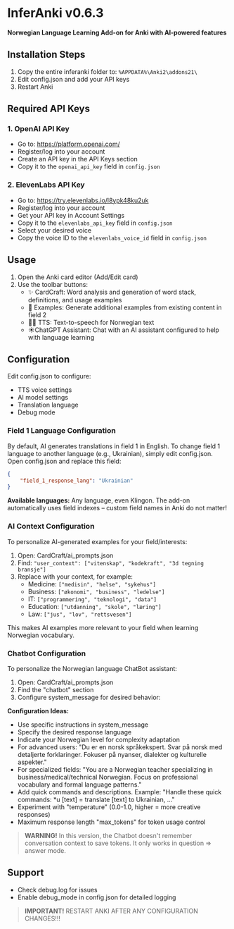 # InferAnki v0.6.3

**Norwegian Language Learning Add-on for Anki with AI-powered features**

## Installation Steps

1. Copy the entire inferanki folder to: `%APPDATA%\Anki2\addons21\`
2. Edit config.json and add your API keys
3. Restart Anki

## Required API Keys

### 1. OpenAI API Key
- Go to: https://platform.openai.com/
- Register/log into your account
- Create an API key in the API Keys section
- Copy it to the `openai_api_key` field in `config.json`

### 2. ElevenLabs API Key
- Go to: https://try.elevenlabs.io/l8ypk48ku2uk
- Register/log into your account
- Get your API key in Account Settings
- Copy it to the `elevenlabs_api_key` field in `config.json`
- Select your desired voice
- Copy the voice ID to the `elevenlabs_voice_id` field in `config.json`

## Usage

1. Open the Anki card editor (Add/Edit card)
2. Use the toolbar buttons:
   - ✨ CardCraft: Word analysis and generation of word stack, definitions, and usage examples
   - 📝 Examples: Generate additional examples from existing content in field 2
   - 👩🏼 TTS: Text-to-speech for Norwegian text
   - ☀️ChatGPT Assistant: Chat with an AI assistant configured to help with language learning

## Configuration

Edit config.json to configure:
- TTS voice settings
- AI model settings
- Translation language
- Debug mode

### Field 1 Language Configuration

By default, AI generates translations in field 1 in English.
To change field 1 language to another language (e.g., Ukrainian), simply edit config.json. Open config.json and replace this field:

```json
{
    "field_1_response_lang": "Ukrainian"
}
```

**Available languages:** Any language, even Klingon. The add-on automatically uses field indexes – custom field names in Anki do not matter!

### AI Context Configuration

To personalize AI-generated examples for your field/interests:

1. Open: CardCraft/ai_prompts.json
2. Find: `"user_context": ["vitenskap", "kodekraft", "3d tegning bransje"]`
3. Replace with your context, for example:
   - Medicine: `["medisin", "helse", "sykehus"]`
   - Business: `["økonomi", "business", "ledelse"]`
   - IT: `["programmering", "teknologi", "data"]`
   - Education: `["utdanning", "skole", "læring"]`
   - Law: `["jus", "lov", "rettsvesen"]`

This makes AI examples more relevant to your field when learning Norwegian vocabulary.

### Chatbot Configuration

To personalize the Norwegian language ChatBot assistant:

1. Open: CardCraft/ai_prompts.json
2. Find the "chatbot" section
3. Configure system_message for desired behavior:

**Configuration Ideas:**
- Use specific instructions in system_message
- Specify the desired response language
- Indicate your Norwegian level for complexity adaptation
- For advanced users: "Du er en norsk språkekspert. Svar på norsk med detaljerte forklaringer. Fokuser på nyanser, dialekter og kulturelle aspekter."
- For specialized fields: "You are a Norwegian teacher specializing in business/medical/technical Norwegian. Focus on professional vocabulary and formal language patterns."
- Add quick commands and descriptions. Example: "Handle these quick commands: *u [text] = translate [text] to Ukrainian, ..."
- Experiment with "temperature" (0.0-1.0, higher = more creative responses)
- Maximum response length "max_tokens" for token usage control

> **WARNING!** In this version, the Chatbot doesn't remember conversation context to save tokens. It only works in question ⇒ answer mode.

## Support

- Check debug.log for issues
- Enable debug_mode in config.json for detailed logging

> **IMPORTANT!** RESTART ANKI AFTER ANY CONFIGURATION CHANGES!!!
